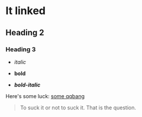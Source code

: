 # It linked
## Heading 2
### Heading 3

* *italic*

* **bold**

* ***bold-italic***

Here's some luck: [some qqbang](assets\testmd-qqbang.md)

> To suck it or not to suck it. That is the question.
